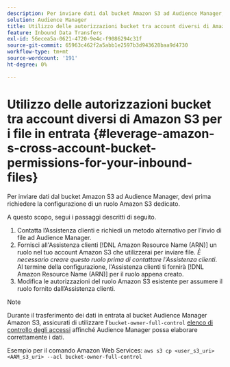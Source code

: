 ```yaml
---
description: Per inviare dati dal bucket Amazon S3 ad Audience Manager, devi prima richiedere la configurazione di un ruolo Amazon S3 dedicato.
solution: Audience Manager
title: Utilizzo delle autorizzazioni bucket tra account diversi di Amazon S3 per i file in entrata
feature: Inbound Data Transfers
exl-id: 56ecea5a-0621-4720-9e4c-f9086294c31f
source-git-commit: 65963c462f2a5abb1e2597b3d943628baa9d4730
workflow-type: tm+mt
source-wordcount: '191'
ht-degree: 0%

---
```


# Utilizzo delle autorizzazioni bucket tra account diversi di Amazon S3 per i file in entrata {#leverage-amazon-s-cross-account-bucket-permissions-for-your-inbound-files}

Per inviare dati dal bucket Amazon S3 ad Audience Manager, devi prima richiedere la configurazione di un ruolo Amazon S3 dedicato.

A questo scopo, segui i passaggi descritti di seguito.

1. Contatta l’Assistenza clienti e richiedi un metodo alternativo per l’invio di file ad Audience Manager.
2. Fornisci all&#39;Assistenza clienti [!DNL Amazon Resource Name (ARN)] un ruolo nel tuo account Amazon S3 che utilizzerai per inviare file. _È necessario creare questo ruolo prima di contattare l&#39;Assistenza clienti_. Al termine della configurazione, l&#39;Assistenza clienti ti fornirà [!DNL Amazon Resource Name (ARN)] per il ruolo appena creato.
3. Modifica le autorizzazioni del ruolo Amazon S3 esistente per assumere il ruolo fornito dall’Assistenza clienti.

>[!NOTE]
>
>Durante il trasferimento dei dati in entrata al bucket Audience Manager Amazon S3, assicurati di utilizzare l&#39;`bucket-owner-full-control` [elenco di controllo degli accessi](https://docs.aws.amazon.com/AmazonS3/latest/userguide/about-object-ownership.html) affinché Audience Manager possa elaborare correttamente i dati.
>
>Esempio per il comando Amazon Web Services: `aws s3 cp <user_s3_uri> <AAM_s3_uri> --acl bucket-owner-full-control`
